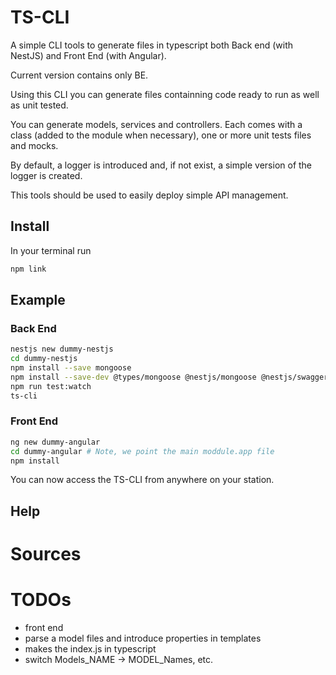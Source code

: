 
# TS-CLI

A simple CLI tools to generate files in typescript both Back end (with NestJS) and Front End (with Angular).

Current version contains only BE.

Using this CLI you can generate files containning code ready to run as well as unit tested.

You can generate models, services and controllers. Each comes with a class (added to the module when necessary), one or more unit tests files and mocks.

By default, a logger is introduced and, if not exist, a simple version of the logger is created.

This tools should be used to easily deploy simple API management.

## Install

In your terminal run

```bash
npm link
```

## Example

### Back End

```bash
nestjs new dummy-nestjs
cd dummy-nestjs
npm install --save mongoose
npm install --save-dev @types/mongoose @nestjs/mongoose @nestjs/swagger
npm run test:watch
ts-cli
```

### Front End

```bash
ng new dummy-angular
cd dummy-angular # Note, we point the main moddule.app file
npm install
```

You can now access the TS-CLI from anywhere on your station.

## Help

# Sources

# TODOs

- front end
- parse a model files and introduce properties in templates
- makes the index.js in typescript
- switch Models_NAME -> MODEL_Names, etc.
